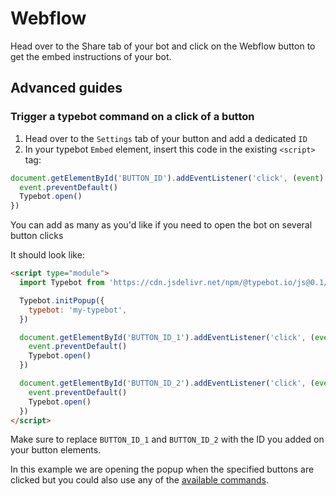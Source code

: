 # Webflow

Head over to the Share tab of your bot and click on the Webflow button to get the embed instructions of your bot.

## Advanced guides

### Trigger a typebot command on a click of a button

1. Head over to the `Settings` tab of your button and add a dedicated `ID`
2. In your typebot `Embed` element, insert this code in the existing `<script>` tag:

```js
document.getElementById('BUTTON_ID').addEventListener('click', (event) => {
  event.preventDefault()
  Typebot.open()
})
```

You can add as many as you'd like if you need to open the bot on several button clicks

It should look like:

```html
<script type="module">
  import Typebot from 'https://cdn.jsdelivr.net/npm/@typebot.io/js@0.1/dist/web.js'

  Typebot.initPopup({
    typebot: 'my-typebot',
  })

  document.getElementById('BUTTON_ID_1').addEventListener('click', (event) => {
    event.preventDefault()
    Typebot.open()
  })

  document.getElementById('BUTTON_ID_2').addEventListener('click', (event) => {
    event.preventDefault()
    Typebot.open()
  })
</script>
```

Make sure to replace `BUTTON_ID_1` and `BUTTON_ID_2` with the ID you added on your button elements.

In this example we are opening the popup when the specified buttons are clicked but you could also use any of the [available commands](./commands).
